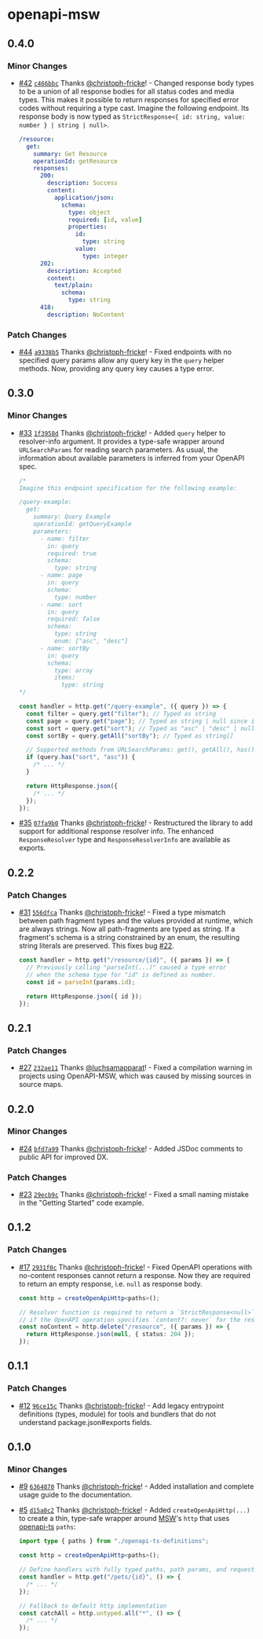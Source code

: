 # openapi-msw

## 0.4.0

### Minor Changes

- [#42](https://github.com/christoph-fricke/openapi-msw/pull/42) [`c466bbc`](https://github.com/christoph-fricke/openapi-msw/commit/c466bbcf4c27dea2e4c6928bf92369abf138fb47) Thanks [@christoph-fricke](https://github.com/christoph-fricke)! - Changed response body types to be a union of all response bodies for all status codes and media types. This makes it possible to return responses for specified error codes without requiring a type cast. Imagine the following endpoint. Its response body is now typed as `StrictResponse<{ id: string, value: number } | string | null>`.

  ```yaml
  /resource:
    get:
      summary: Get Resource
      operationId: getResource
      responses:
        200:
          description: Success
          content:
            application/json:
              schema:
                type: object
                required: [id, value]
                properties:
                  id:
                    type: string
                  value:
                    type: integer
        202:
          description: Accepted
          content:
            text/plain:
              schema:
                type: string
        418:
          description: NoContent
  ```

### Patch Changes

- [#44](https://github.com/christoph-fricke/openapi-msw/pull/44) [`a9338b5`](https://github.com/christoph-fricke/openapi-msw/commit/a9338b5bcb289ceaab0e5538a4131995c10dd5f0) Thanks [@christoph-fricke](https://github.com/christoph-fricke)! - Fixed endpoints with no specified query params allow any query key in the `query` helper methods. Now, providing any query key causes a type error.

## 0.3.0

### Minor Changes

- [#33](https://github.com/christoph-fricke/openapi-msw/pull/33) [`1f3958d`](https://github.com/christoph-fricke/openapi-msw/commit/1f3958dee1fce818b20c37bf486d6d73a0fcd1ea) Thanks [@christoph-fricke](https://github.com/christoph-fricke)! - Added `query` helper to resolver-info argument. It provides a type-safe wrapper around `URLSearchParams` for reading search parameters. As usual, the information about available parameters is inferred from your OpenAPI spec.

  ```typescript
  /*
  Imagine this endpoint specification for the following example:
  
  /query-example:
    get:
      summary: Query Example
      operationId: getQueryExample
      parameters:
        - name: filter
          in: query
          required: true
          schema:
            type: string
        - name: page
          in: query
          schema:
            type: number
        - name: sort
          in: query
          required: false
          schema:
            type: string
            enum: ["asc", "desc"]
        - name: sortBy
          in: query
          schema:
            type: array
            items:
              type: string
  */

  const handler = http.get("/query-example", ({ query }) => {
    const filter = query.get("filter"); // Typed as string
    const page = query.get("page"); // Typed as string | null since it is not required
    const sort = query.get("sort"); // Typed as "asc" | "desc" | null
    const sortBy = query.getAll("sortBy"); // Typed as string[]

    // Supported methods from URLSearchParams: get(), getAll(), has(), size
    if (query.has("sort", "asc")) {
      /* ... */
    }

    return HttpResponse.json({
      /* ... */
    });
  });
  ```

- [#35](https://github.com/christoph-fricke/openapi-msw/pull/35) [`07fa9b0`](https://github.com/christoph-fricke/openapi-msw/commit/07fa9b0822c441708c70d3e0698a6dbe7577f58c) Thanks [@christoph-fricke](https://github.com/christoph-fricke)! - Restructured the library to add support for additional response resolver info. The enhanced `ResponseResolver` type and `ResponseResolverInfo` are available as exports.

## 0.2.2

### Patch Changes

- [#31](https://github.com/christoph-fricke/openapi-msw/pull/31) [`556dfca`](https://github.com/christoph-fricke/openapi-msw/commit/556dfca3a2c87eeec6f1f7acd2db63af52df2806) Thanks [@christoph-fricke](https://github.com/christoph-fricke)! - Fixed a type mismatch between path fragment types and the values provided at runtime, which are always strings. Now all path-fragments are typed as string. If a fragment's schema is a string constrained by an enum, the resulting string literals are preserved. This fixes bug [#22](https://github.com/christoph-fricke/openapi-msw/issues/22).

  ```typescript
  const handler = http.get("/resource/{id}", ({ params }) => {
    // Previously calling "parseInt(...)" caused a type error
    // when the schema type for "id" is defined as number.
    const id = parseInt(params.id);

    return HttpResponse.json({ id });
  });
  ```

## 0.2.1

### Patch Changes

- [#27](https://github.com/christoph-fricke/openapi-msw/pull/27) [`232ae11`](https://github.com/christoph-fricke/openapi-msw/commit/232ae11b46bda40ec493b4eed6c270e4a9160a00) Thanks [@luchsamapparat](https://github.com/luchsamapparat)! - Fixed a compilation warning in projects using OpenAPI-MSW, which was caused by missing sources in source maps.

## 0.2.0

### Minor Changes

- [#24](https://github.com/christoph-fricke/openapi-msw/pull/24) [`bfd7a99`](https://github.com/christoph-fricke/openapi-msw/commit/bfd7a997c662c29bac8a91ea0952993c20dadee8) Thanks [@christoph-fricke](https://github.com/christoph-fricke)! - Added JSDoc comments to public API for improved DX.

### Patch Changes

- [#23](https://github.com/christoph-fricke/openapi-msw/pull/23) [`29ecb9c`](https://github.com/christoph-fricke/openapi-msw/commit/29ecb9cbccff09d042fe3e55552c906e22f6054c) Thanks [@christoph-fricke](https://github.com/christoph-fricke)! - Fixed a small naming mistake in the "Getting Started" code example.

## 0.1.2

### Patch Changes

- [#17](https://github.com/christoph-fricke/openapi-msw/pull/17) [`2931f0c`](https://github.com/christoph-fricke/openapi-msw/commit/2931f0c37e5ca66378ec2a9596e07736b417a96b) Thanks [@christoph-fricke](https://github.com/christoph-fricke)! - Fixed OpenAPI operations with no-content responses cannot return a response. Now they are required to return an empty response, i.e. `null` as response body.

  ```typescript
  const http = createOpenApiHttp<paths>();

  // Resolver function is required to return a `StrictResponse<null>` (empty response)
  // if the OpenAPI operation specifies `content?: never` for the response.
  const noContent = http.delete("/resource", ({ params }) => {
    return HttpResponse.json(null, { status: 204 });
  });
  ```

## 0.1.1

### Patch Changes

- [#12](https://github.com/christoph-fricke/openapi-msw/pull/12) [`96ce15c`](https://github.com/christoph-fricke/openapi-msw/commit/96ce15c5f81535fb1091143dab2dce671ba65836) Thanks [@christoph-fricke](https://github.com/christoph-fricke)! - Add legacy entrypoint definitions (types, module) for tools and bundlers that do not understand package.json#exports fields.

## 0.1.0

### Minor Changes

- [#9](https://github.com/christoph-fricke/openapi-msw/pull/9) [`6364870`](https://github.com/christoph-fricke/openapi-msw/commit/636487083c131f582507b096318d114c97131630) Thanks [@christoph-fricke](https://github.com/christoph-fricke)! - Added installation and complete usage guide to the documentation.

- [#5](https://github.com/christoph-fricke/openapi-msw/pull/5) [`d15a0c2`](https://github.com/christoph-fricke/openapi-msw/commit/d15a0c2720f4d51415309f432cdc50aefb90f25f) Thanks [@christoph-fricke](https://github.com/christoph-fricke)! - Added `createOpenApiHttp(...)` to create a thin, type-safe wrapper around [MSW](https://mswjs.io/)'s `http` that uses [openapi-ts](https://openapi-ts.pages.dev/introduction/) `paths`:

  ```ts
  import type { paths } from "./openapi-ts-definitions";

  const http = createOpenApiHttp<paths>();

  // Define handlers with fully typed paths, path params, and request/response bodies
  const handler = http.get("/pets/{id}", () => {
    /* ... */
  });

  // Fallback to default http implementation
  const catchAll = http.untyped.all("*", () => {
    /* ... */
  });
  ```
